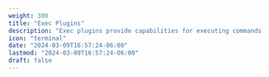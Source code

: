 ```yaml
---
weight: 300
title: "Exec Plugins"
description: "Exec plugins provide capabilities for executing commands on remote systems."
icon: "terminal"
date: "2024-03-09T16:57:24-06:00"
lastmod: "2024-03-09T16:57:24-06:00"
draft: false
---
```



